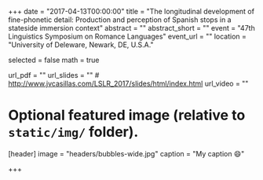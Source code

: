 +++
date = "2017-04-13T00:00:00"
title = "The longitudinal development of fine-phonetic detail: Production and perception of Spanish stops in a stateside immersion context"
abstract = ""
abstract_short = ""
event = "47th Linguistics Symposium on Romance Languages"
event_url = ""
location = "University of Deleware, Newark, DE, U.S.A."

selected = false
math = true

url_pdf = ""
url_slides = "" # http://www.jvcasillas.com/LSLR_2017/slides/html/index.html
url_video = ""

# Optional featured image (relative to `static/img/` folder).
[header]
image = "headers/bubbles-wide.jpg"
caption = "My caption :smile:"

+++

